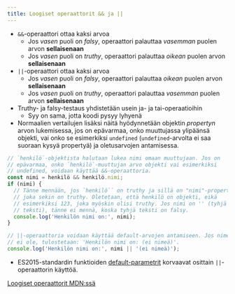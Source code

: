 ```yaml
---
title: Loogiset operaattorit && ja ||
---
```


* `&&`-operaattori ottaa kaksi arvoa
  * Jos *vasen* puoli on *falsy*, operaattori palauttaa *vasemman* puolen arvon **sellaisenaan**
  * Jos *vasen* puoli on *truthy*, operaattori palauttaa *oikean* puolen arvon **sellaisenaan**
* `||`-operaattori ottaa kaksi arvoa
  * Jos *vasen* puoli on *falsy*, operaattori palauttaa *oikean* puolen arvon **sellaisenaan**
  * Jos *vasen* puoli on *truthy*, operaattori palauttaa *vasemman* puolen arvon **sellaisenaan**
* Truthy- ja falsy-testaus yhdistetään usein ja- ja tai-operaatioihin
  * Syy on sama, jotta koodi pysyy lyhyenä
* Normaalien vertailujen lisäksi näitä hyödynnetään objektin *propertyn* arvon lukemisessa, jos on epävarmaa, onko muuttujassa ylipäänsä objekti, vai onko se esimerkiksi `undefined` (`undefined`-arvolta ei saa suoraan kysyä propertyä) ja oletusarvojen antamisessa.
```js
// `henkilö`-objektista halutaan lukea nimi omaan muuttujaan. Jos on
// epävarmaa, onko `henkilö`-muuttujan arvo objekti vai esimerkiksi
// undefined, voidaan käyttää &&-operaattoria.
const nimi = henkilö && henkilö.nimi;
if (nimi) {
  // Tänne mennään, jos `henkilö`` on truthy ja sillä on "nimi"-property,
  // joka sekin on truthy. Oletetaan, että henkilö on objekti, eikä
  // esimerkiksi 123, joka myöskin olisi truthy. Jos nimi on '' (tyhjä
  // teksti), tänne ei mennä, koska tyhjä teksti on falsy.
  console.log('Henkilön nimi on:', nimi);
}

// ||-operaattoria voidaan käyttää default-arvojen antamiseen. Jos nimeä
// ei ole, tulostetaan: 'Henkilön nimi on: (ei nimeä)'.
console.log('Henkilön nimi on:', nimi || '(ei nimeä)');
```
* ES2015-standardin funktioiden [default-parametrit](https://babeljs.io/learn-es2015/#ecmascript-2015-features-default-rest-spread) korvaavat osittain `||`-operaattorin käyttöä.

[Loogiset operaattorit MDN:ssä](https://developer.mozilla.org/en-US/docs/Web/JavaScript/Reference/Operators/Logical_Operators)
